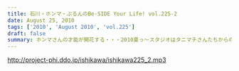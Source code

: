 ```yaml
---
title: 石川・ホンマ・ぶるんのBe-SIDE Your Life! vol.225-2
date: August 25, 2010
tags: ['2010', 'August 2010', 'vol.225']
draft: false
summary: ホンマさんの才能が開花する・・・2010夏っ～スタジオはタニマチさんたちからの素敵なお土産であふれました～～～本当にありがとうございます。NAMAE
---
```


http://project-phi.ddo.jp/ishikawa/ishikawa225_2.mp3